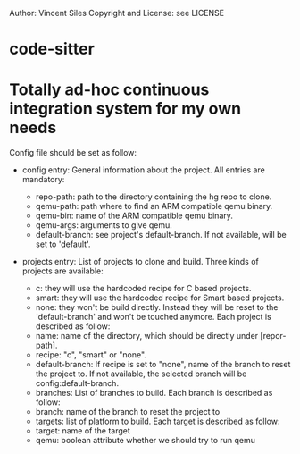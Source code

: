 Author: Vincent Siles
Copyright and License: see LICENSE

# code-sitter
Totally ad-hoc continuous integration system for my own needs
==============================================================

Config file should be set as follow:
- config entry:
  General information about the project. All entries are mandatory:
    + repo-path: path to the directory containing the hg repo to clone.
    + qemu-path: path where to find an ARM compatible qemu binary.
    + qemu-bin: name of the ARM compatible qemu binary.
    + qemu-args: arguments to give qemu.
    + default-branch: see project's default-branch. If not available, will be
      set to 'default'.

- projects entry:
  List of projects to clone and build. Three kinds of projects are available:
    + c: they will use the hardcoded recipe for C based projects.
    + smart: they will use the hardcoded recipe for Smart based projects.
    + none: they won't be build directly. Instead they will be reset to the
      'default-branch' and won't be touched anymore.
  Each project is described as follow:
    + name: name of the directory, which should be directly under [repor-path].
    + recipe: "c", "smart" or "none".
    + default-branch: If recipe is set to "none", name of the branch to reset
      the project to. If not available, the selected branch will be
      config:default-branch.
    + branches: List of branches to build.
  Each branch is described as follow:
    + branch: name of the branch to reset the project to
    + targets: list of platform to build.
  Each target is described as follow:
    + target: name of the target
    + qemu: boolean attribute whether we should try to run qemu

